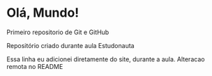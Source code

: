 # Olá, Mundo!
 Primeiro repositorio de Git e GitHub

 Repositório criado durante aula Estudonauta

 Essa linha eu adicionei diretamente do site, durante a aula. Alteracao remota no README
